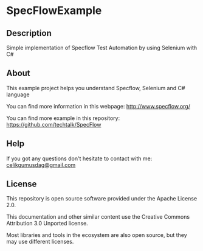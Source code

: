 # SpecFlowExample

Description
------------
Simple implementation of Specflow Test Automation by using Selenium with C#

About
------------
This example project helps you understand Specflow, Selenium and C# language

You can find more information in this webpage: http://www.specflow.org/

You can find more example in this repository: https://github.com/techtalk/SpecFlow

Help
------------
If you got any questions don't hesitate to contact with me: [celikgumusdag@gmail.com](mailto:celikgumusdag@gmail.com)

License
------------
This repository is open source software provided under the Apache License 2.0. 

This documentation and other similar content use the Creative Commons Attribution 3.0 Unported license. 

Most libraries and tools in the ecosystem are also open source, but they may use different licenses.
